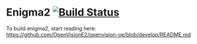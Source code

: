 Enigma2 [![Build Status](https://travis-ci.org/OpenVisionE2/enigma2-openvision.svg?branch=develop)](https://travis-ci.org/OpenVisionE2/enigma2-openvision)
==========
To build enigma2, start reading here: https://github.com/OpenVisionE2/openvision-oe/blob/develop/README.md
